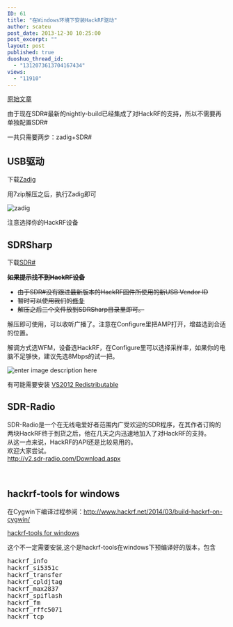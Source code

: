 ```yaml
---
ID: 61
title: "在Windows环境下安装HackRF驱动"
author: scateu
post_date: 2013-12-30 10:25:00
post_excerpt: ""
layout: post
published: true
duoshuo_thread_id:
  - "1312073613704167434"
views:
  - "11910"
---
```

<a href="http://superfro.org/setting-up-hackrf-in-windows-with-sdr/">原始文章</a>

由于现在SDR#最新的nightly-build已经集成了对HackRF的支持，所以不需要再单独配置SDR#

一共只需要两步：zadig+SDR#
<h2>USB驱动</h2>
下载<a href="http://sourceforge.net/projects/libwdi/files/zadig/">Zadig</a>

用7zip解压之后，执行Zadig即可

<img src="http://superfro.org/wp-content/uploads/2013/07/zadig-300x136.jpg" alt="zadig" />

注意选择你的HackRF设备
<h2>SDRSharp</h2>
下载<a href="http://sdrsharp.com/downloads/sdr-nightly.zip">SDR#</a>

<del><strong>如果提示找不到HackRF设备</strong></del>
<ul>
	<li><del>由于SDR#没有跟进最新版本的HackRF固件所使用的新USB Vendor ID</del></li>
	<li><del>暂时可以使用我们的<a href="http://pan.baidu.com/s/1gdutNdp">修复</a></del></li>
	<li><del>解压之后三个文件放到SDRSharp目录里即可。</del></li>
</ul>
解压即可使用，可以收听广播了。注意在Configure里把AMP打开，增益选到合适的位置。

解调方式选WFM，设备选HackRF，在Configure里可以选择采样率，如果你的电脑不足够快，建议先选8Mbps的试一把。

<img src="http://sdrsharp.com/downloads/sdrsharp.png" alt="enter image description here" />

有可能需要安装 <a href="http://www.microsoft.com/en-us/download/details.aspx?id=30679">VS2012 Redistributable</a>
<h2>SDR-Radio</h2>
<div>SDR-Radio是一个在无线电爱好者范围内广受欢迎的SDR程序，在其作者订购的两块HackRF终于到货之后，他在几天之内迅速地加入了对HackRF的支持。</div>
<div>从这一点来说，HackRF的API还是比较易用的。</div>
<div>欢迎大家尝试。</div>
<a href="http://v2.sdr-radio.com/Download.aspx">http://v2.sdr-radio.com/Download.aspx</a>

&nbsp;
<h2>hackrf-tools for windows</h2>
在Cygwin下编译过程参阅：<a href="http://www.hackrf.net/2014/03/build-hackrf-on-cygwin/">http://www.hackrf.net/2014/03/build-hackrf-on-cygwin/</a>

<a href="http://the.midnightchannel.net/sdr/SDRSharp_Plugins/zefie/SDRSharp.HackRF.ZefieMod/hackrf-tools.zip">hackrf-tools for windows</a>

这个不一定需要安装,这个是hackrf-tools在windows下预编译好的版本，包含
<pre>hackrf_info      
hackrf_si5351c 
hackrf_transfer
hackrf_cpldjtag
hackrf_max2837 
hackrf_spiflash
hackrf_fm      
hackrf_rffc5071
hackrf_tcp</pre>
